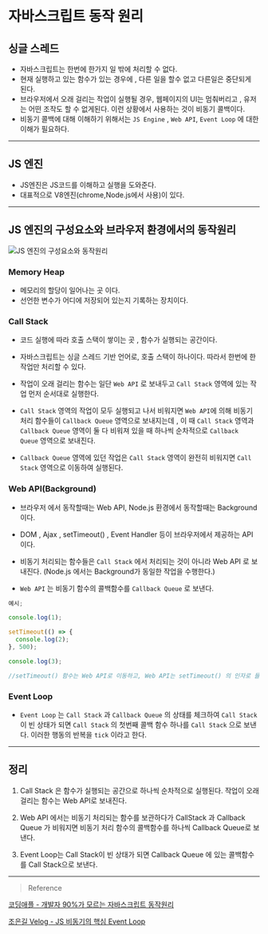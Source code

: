 # 자바스크립트 동작 원리

## 싱글 스레드

- 자바스크립트는 한번에 한가지 일 밖에 처리할 수 없다.
- 현재 실행하고 있는 함수가 있는 경우에 , 다른 일을 할수 없고 다른일은 중단되게 된다.
- 브라우저에서 오래 걸리는 작업이 실행될 경우, 웹페이지의 UI는 멈춰버리고 , 유저는 어떤 조작도 할 수 없게된다. 이런 상황에서 사용하는 것이 비동기 콜백이다.
- 비동기 콜백에 대해 이해하기 위해서는 `JS Engine` , `Web API`, `Event Loop` 에 대한 이해가 필요하다.

---

## JS 엔진

- JS엔진은 JS코드를 이해하고 실행을 도와준다.
- 대표적으로 V8엔진(chrome,Node.js에서 사용)이 있다.

---

## JS 엔진의 구성요소와 브라우저 환경에서의 동작원리

![JS 엔진의 구성요소와 동작원리](https://miro.medium.com/max/1400/1*i9nTlOSPH3q-sCd5-WHg-g.png)

### Memory Heap

- 메모리의 할당이 일어나는 곳 이다.
- 선언한 변수가 어디에 저장되어 있는지 기록하는 장치이다.

### Call Stack

- 코드 실행에 따라 호출 스택이 쌓이는 곳 , 함수가 실행되는 공간이다.

- 자바스크립트는 싱글 스레드 기반 언어로, 호출 스택이 하나이다. 따라서 한번에 한 작업만 처리할 수 있다.

- 작업이 오래 걸리는 함수는 일단 `Web API` 로 보내두고 `Call Stack` 영역에 있는 작업 먼저 순서대로 실행한다.

- `Call Stack` 영역의 작업이 모두 실행되고 나서 비워지면 `Web API`에 의해 비동기 처리 함수들이 `Callback Queue` 영역으로 보내지는데 , 이 때 `Call Stack` 영역과 `Callback Queue` 영역이 둘 다 비워져 있을 때 하나씩 순차적으로 `Callback Queue` 영역으로 보내진다.

- `Callback Queue` 영역에 있던 작업은 `Call Stack` 영역이 완전히 비워지면 `Call Stack` 영역으로 이동하여 실행된다.

### Web API(Background)

- 브라우저 에서 동작할때는 Web API, Node.js 환경에서 동작할때는 Background 이다.

- DOM , Ajax , setTimeout() , Event Handler 등이 브라우저에서 제공하는 API 이다.

- 비동기 처리되는 함수들은 `Call Stack` 에서 처리되는 것이 아니라 Web API 로 보내진다. (Node.js 에서는 Background가 동일한 작업을 수행한다.)

- `Web API` 는 비동기 함수의 콜백함수를 `Callback Queue` 로 보낸다.

```js
예시;

console.log(1);

setTimeout(() => {
  console.log(2);
}, 500);

console.log(3);

//setTimeout() 함수는 Web API로 이동하고, Web API는 setTimeout() 의 인자로 들어간 함수를 Callback Queue 로 보낸다.
```

### Event Loop

- `Event Loop` 는 `Call Stack` 과 `Callback Queue` 의 상태를 체크하여 `Call Stack` 이 빈 상태가 되면 `Call Stack` 의 첫번째 콜백 함수 하나를 `Call Stack` 으로 보낸다. 이러한 행동의 반복을 `tick` 이라고 한다.

---

## 정리

1. Call Stack 은 함수가 실행되는 공간으로 하나씩 순차적으로 실행된다. 작업이 오래걸리는 함수는 Web API로 보내진다.

2. Web API 에서는 비동기 처리되는 함수를 보관하다가 CallStack 과 Callback Queue 가 비워지면 비동기 처리 함수의 콜백함수를 하나씩 Callback Queue로 보낸다.

3. Event Loop는 Call Stack이 빈 상태가 되면 Callback Queue 에 있는 콜백함수를 Call Stack으로 보낸다.

---

> Reference

[코딩애플 - 개발자 90%가 모르는 자바스크립트 동작원리](https://www.youtube.com/watch?v=v67LloZ1ieI&t=549s)

[조은길 Velog - JS 비동기의 핵심 Event Loop](https://velog.io/@gil0127/JS-%EB%B9%84%EB%8F%99%EA%B8%B0-%ED%95%B5%EC%8B%AC-Event-Loop)

